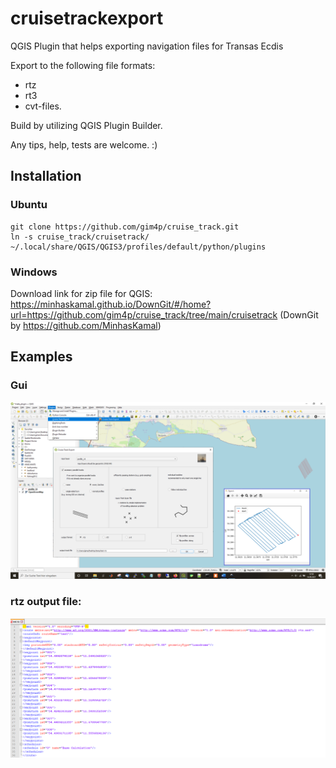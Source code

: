 # cruisetrackexport

QGIS Plugin that helps exporting navigation files for Transas Ecdis

Export to the following file formats:
- rtz
- rt3
- cvt-files.

Build by utilizing QGIS Plugin Builder.

Any tips, help, tests are welcome. :)

## Installation

### Ubuntu 

```
git clone https://github.com/gim4p/cruise_track.git
ln -s cruise_track/cruisetrack/ ~/.local/share/QGIS/QGIS3/profiles/default/python/plugins
```

### Windows
Download link for zip file for QGIS:
https://minhaskamal.github.io/DownGit/#/home?url=https://github.com/gim4p/cruise_track/tree/main/cruisetrack
(DownGit by https://github.com/MinhasKamal)


## Examples

### Gui

![cruisetrack1](img/qgis-plugins-screenshot.png)


### rtz output file:

![cruisetrack2](img/rtz-file-screenshot.PNG)


